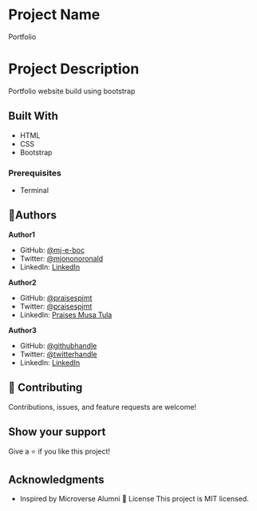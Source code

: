# Project Name
Portfolio
# Project Description
Portfolio website build using bootstrap 
## Built With
- HTML
- CSS
- Bootstrap
### Prerequisites
- Terminal

## 👤**Authors** </br>
**Author1**
- GitHub: [@mj-e-boc](https://github.com/mj-e-boc)
- Twitter: [@mjononoronald](https://twitter.com/Mjononoronald)
- LinkedIn: [LinkedIn](https://linkedin.com/in/ronald-mjonono-86365988)

**Author2**
- GitHub: [@praisespjmt](https://github.com/PraisesPJMT)
- Twitter: [@praisespjmt](https://twitter.com/PraisesPJMT)
- LinkedIn: [Praises Musa Tula](https://www.linkedin.com/in/praises-tula-9233aa76)

**Author3**
- GitHub: [@githubhandle](https://github.com/AbigiyaTY)
- Twitter: [@twitterhandle](https://twitter.com/AbigiyaTY)
- LinkedIn: [LinkedIn](https://linkedin.com/in/linkedinhandle)

## :handshake: Contributing
Contributions, issues, and feature requests are welcome!
## Show your support
Give a :star:️ if you like this project!
## Acknowledgments
- Inspired by Microverse Alumni
:memo: License
This project is MIT licensed.